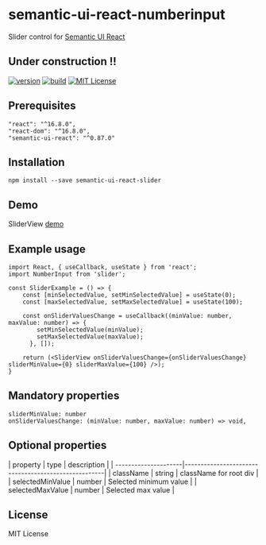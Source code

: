 # semantic-ui-react-numberinput
Slider control for [Semantic UI React]

## Under construction !!

[![version][version-badge]][package]
[![build][build]][circleci]
[![MIT License][license-badge]][license]

## Prerequisites
    "react": "^16.8.0",
    "react-dom": "^16.8.0",
    "semantic-ui-react": "^0.87.0"

## Installation
    npm install --save semantic-ui-react-slider
    
## Demo
   SliderView [demo] 
    
## Example usage
    import React, { useCallback, useState } from 'react';
    import NumberInput from 'slider';
    
    const SliderExample = () => {
        const [minSelectedValue, setMinSelectedValue] = useState(0);
        const [maxSelectedValue, setMaxSelectedValue] = useState(100);
        
        const onSliderValuesChange = useCallback((minValue: number, maxValue: number) => {
            setMinSelectedValue(minValue);
            setMaxSelectedValue(maxValue);
          }, []);
       
        return (<SliderView onSliderValuesChange={onSliderValuesChange} sliderMinValue={0} sliderMaxValue={100} />);
    }
    

## Mandatory properties      
    sliderMinValue: number
    onSliderValuesChange: (minValue: number, maxValue: number) => void,
         
## Optional properties
| property             | type     | description                              |
| ---------------------|-----------------------------------------------------|
| className            | string   | className for root div                   |    
| selectedMinValue     | number   | Selected minimum value                   |
| selectedMaxValue     | number   | Selected max value                       |

    
## License
MIT License

[license-badge]: https://img.shields.io/badge/license-MIT-green
[license]: https://github.com/pksilen/semantic-ui-react-slider/blob/master/LICENSE
[version-badge]: https://img.shields.io/npm/v/semantic-ui-react-slider.svg?style=flat-square
[package]: https://www.npmjs.com/package/semantic-ui-react-slider
[build]: https://img.shields.io/circleci/project/github/pksilen/semantic-ui-react-slider/master.svg?style=flat-square
[circleci]: https://circleci.com/gh/pksilen/semantic-ui-react-slider/tree/master
[demo]: https://pksilen.github.io/semantic-ui-react-slider/
[Semantic UI React]: https://react.semantic-ui.com/
